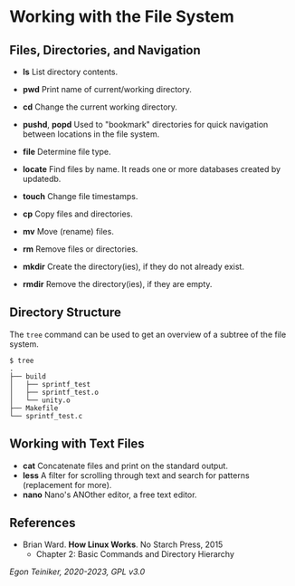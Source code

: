 # Working with the File System


## Files, Directories, and Navigation

* **ls** List directory contents.
* **pwd** Print name of current/working directory.
* **cd** Change the current working directory.
* **pushd**, **popd**  Used to "bookmark" directories for quick navigation between locations in the file system. 
 
* **file** Determine file type.
* **locate** Find files by name. It reads one or more databases created by updatedb.

* **touch** Change file timestamps.
* **cp** Copy files and directories.
* **mv** Move (rename) files.
* **rm** Remove files or directories.
* **mkdir** Create the directory(ies), if they do not already exist.
* **rmdir** Remove the directory(ies), if they are empty.

## Directory Structure
The `tree` command can be used to get an overview of a subtree of the file system.

```
$ tree
.
├── build
│   ├── sprintf_test
│   ├── sprintf_test.o
│   └── unity.o
├── Makefile
└── sprintf_test.c
```

## Working with Text Files
* **cat** Concatenate files and print on the standard output.
* **less**  A filter for scrolling through text and search for patterns (replacement for more).
* **nano** Nano's ANOther editor, a free text editor.


## References
* Brian Ward. **How Linux Works**. No Starch Press, 2015
    * Chapter 2: Basic Commands and Directory Hierarchy

*Egon Teiniker, 2020-2023, GPL v3.0* 
